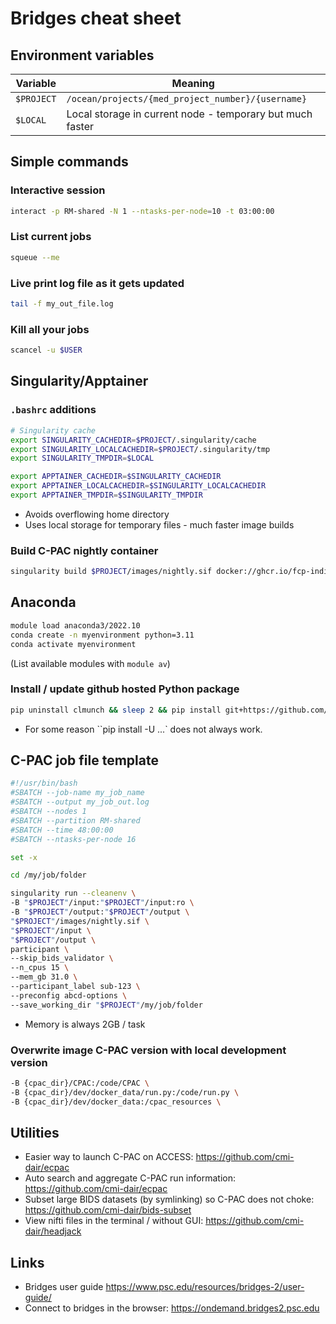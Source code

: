 # Bridges cheat sheet

## Environment variables

|Variable|Meaning|
|--------|-------|
|`$PROJECT`|`/ocean/projects/{med_project_number}/{username}`|
|`$LOCAL`|Local storage in current node - temporary but much faster|

## Simple commands

### Interactive session

```bash
interact -p RM-shared -N 1 --ntasks-per-node=10 -t 03:00:00
```

### List current jobs

```bash
squeue --me
```

### Live print log file as it gets updated

```bash
tail -f my_out_file.log
```

### Kill all your jobs

```bash
scancel -u $USER
```

## Singularity/Apptainer

### `.bashrc` additions

```bash
# Singularity cache
export SINGULARITY_CACHEDIR=$PROJECT/.singularity/cache
export SINGULARITY_LOCALCACHEDIR=$PROJECT/.singularity/tmp
export SINGULARITY_TMPDIR=$LOCAL

export APPTAINER_CACHEDIR=$SINGULARITY_CACHEDIR
export APPTAINER_LOCALCACHEDIR=$SINGULARITY_LOCALCACHEDIR
export APPTAINER_TMPDIR=$SINGULARITY_TMPDIR
```

- Avoids overflowing home directory
- Uses local storage for temporary files - much faster image builds

### Build C-PAC nightly container

```bash
singularity build $PROJECT/images/nightly.sif docker://ghcr.io/fcp-indi/c-pac:nightly
```

## Anaconda

```bash
module load anaconda3/2022.10
conda create -n myenvironment python=3.11
conda activate myenvironment
```

(List available modules with `module av`)

### Install / update github hosted Python package

```bash
pip uninstall clmunch && sleep 2 && pip install git+https://github.com/cmi-dair/cpac-log-muncher
```

- For some reason ``pip install -U ...` does not always work.

## C-PAC job file template 

```bash
#!/usr/bin/bash
#SBATCH --job-name my_job_name
#SBATCH --output my_job_out.log
#SBATCH --nodes 1
#SBATCH --partition RM-shared
#SBATCH --time 48:00:00
#SBATCH --ntasks-per-node 16

set -x

cd /my/job/folder

singularity run --cleanenv \
-B "$PROJECT"/input:"$PROJECT"/input:ro \
-B "$PROJECT"/output:"$PROJECT"/output \
"$PROJECT"/images/nightly.sif \
"$PROJECT"/input \
"$PROJECT"/output \
participant \
--skip_bids_validator \
--n_cpus 15 \
--mem_gb 31.0 \
--participant_label sub-123 \
--preconfig abcd-options \
--save_working_dir "$PROJECT"/my/job/folder 
```

- Memory is always 2GB / task

### Overwrite image C-PAC version with local development version

```bash
-B {cpac_dir}/CPAC:/code/CPAC \
-B {cpac_dir}/dev/docker_data/run.py:/code/run.py \
-B {cpac_dir}/dev/docker_data:/cpac_resources \
```

## Utilities
  
- Easier way to launch C-PAC on ACCESS: https://github.com/cmi-dair/ecpac
- Auto search and aggregate C-PAC run information: https://github.com/cmi-dair/ecpac
- Subset large BIDS datasets (by symlinking) so C-PAC does not choke: https://github.com/cmi-dair/bids-subset
- View nifti files in the terminal / without GUI: https://github.com/cmi-dair/headjack

## Links

- Bridges user guide https://www.psc.edu/resources/bridges-2/user-guide/
- Connect to bridges in the browser: https://ondemand.bridges2.psc.edu
